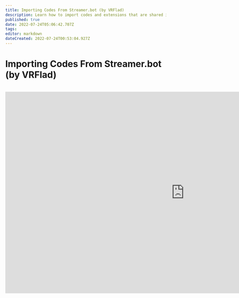 ```yaml
---
title: Importing Codes From Streamer.bot (by VRFlad)
description: Learn how to import codes and extensions that are shared in the community.
published: true
date: 2022-07-24T05:06:42.707Z
tags: 
editor: markdown
dateCreated: 2022-07-24T00:53:04.927Z
---
```


# Importing Codes From Streamer.bot (by VRFlad)
<br>
<iframe width="1120" height="630" src="https://www.youtube.com/embed/KtAjK6KlnCQ" title="YouTube video player" frameborder="0" allow="accelerometer; autoplay; clipboard-write; encrypted-media; gyroscope; picture-in-picture" allowfullscreen></iframe>